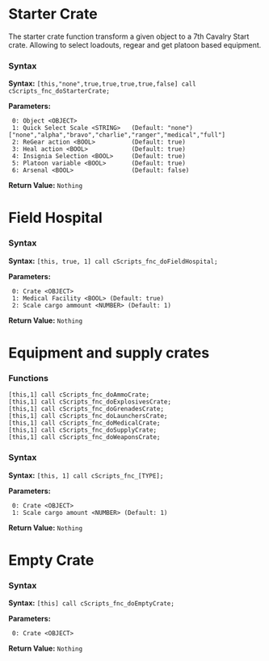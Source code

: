 # Starter Crate
The starter crate function transform a given object to a 7th Cavalry Start crate. Allowing to select loadouts, regear and get platoon based equipment.
### Syntax
**Syntax:** `[this,"none",true,true,true,true,false] call cScripts_fnc_doStarterCrate;`

**Parameters:**
```
 0: Object <OBJECT>
 1: Quick Select Scale <STRING>   (Default: "none") ["none","alpha","bravo","charlie","ranger","medical","full"]
 2: ReGear action <BOOL>          (Default: true)
 3: Heal action <BOOL>            (Default: true)
 4: Insignia Selection <BOOL>     (Default: true)
 5: Platoon variable <BOOL>       (Default: true)
 6: Arsenal <BOOL>                (Default: false)
```
**Return Value:** ```Nothing```

# Field Hospital
### Syntax
**Syntax:** `[this, true, 1] call cScripts_fnc_doFieldHospital;`

**Parameters:**
```
 0: Crate <OBJECT>
 1: Medical Facility <BOOL> (Default: true)
 2: Scale cargo ammount <NUMBER> (Default: 1)
```

**Return Value:** ```Nothing```

# Equipment and supply crates
### Functions
```
[this,1] call cScripts_fnc_doAmmoCrate;
[this,1] call cScripts_fnc_doExplosivesCrate;
[this,1] call cScripts_fnc_doGrenadesCrate;
[this,1] call cScripts_fnc_doLaunchersCrate;
[this,1] call cScripts_fnc_doMedicalCrate;
[this,1] call cScripts_fnc_doSupplyCrate;
[this,1] call cScripts_fnc_doWeaponsCrate;
```
### Syntax
**Syntax:** `[this, 1] call cScripts_fnc_[TYPE];`

**Parameters:**
```
 0: Crate <OBJECT>
 1: Scale cargo amount <NUMBER> (Default: 1)
```

**Return Value:** ```Nothing```

# Empty Crate
### Syntax
**Syntax:** `[this] call cScripts_fnc_doEmptyCrate;`

**Parameters:**
```
 0: Crate <OBJECT>
```

**Return Value:** ```Nothing```